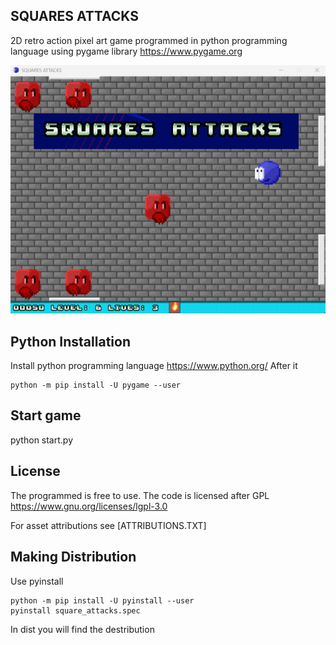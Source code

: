 ## SQUARES ATTACKS ##

2D retro action pixel art game programmed in python programming language using pygame library
https://www.pygame.org

![screenshot](cover.png)

## Python Installation ##

Install python programming language https://www.python.org/
After it

    python -m pip install -U pygame --user

## Start game

python start.py

## License

The programmed is free to use.
The code is licensed after GPL
https://www.gnu.org/licenses/lgpl-3.0


For asset attributions see [ATTRIBUTIONS.TXT]

## Making Distribution

Use pyinstall

    python -m pip install -U pyinstall --user
    pyinstall square_attacks.spec

In dist you will find the destribution

 